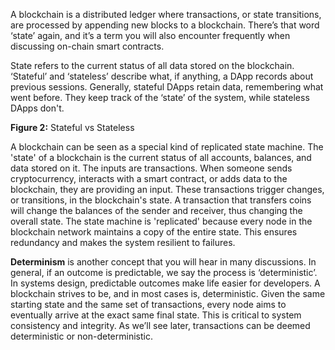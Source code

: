 A blockchain is a distributed ledger where transactions, or state transitions, are processed by appending new blocks to a blockchain. There’s that word ‘state’ again, and it’s a term you will also encounter frequently when discussing on-chain smart contracts. 

State refers to the current status of all data stored on the blockchain. ‘Stateful’ and ‘stateless’ describe what, if anything, a DApp records about previous sessions. Generally, stateful DApps retain data, remembering what went before. They keep track of the ‘state’ of the system, while stateless DApps don't. 

**Figure 2:** Stateful vs Stateless 

A blockchain can be seen as a special kind of replicated state machine. The 'state' of a blockchain is the current status of all accounts, balances, and data stored on it. The inputs are transactions. When someone sends cryptocurrency, interacts with a smart contract, or adds data to the blockchain, they are providing an input. These transactions trigger changes, or transitions, in the blockchain's state. A transaction that transfers coins will change the balances of the sender and receiver, thus changing the overall state. The state machine is 'replicated' because every node in the blockchain network maintains a copy of the entire state. This ensures redundancy and makes the system resilient to failures.

**Determinism** is another concept that you will hear in many discussions. In general, if an outcome is predictable, we say the process is ‘deterministic’. In systems design, predictable outcomes make life easier for developers. A blockchain strives to be, and in most cases is, deterministic. Given the same starting state and the same set of transactions, every node aims to eventually arrive at the exact same final state. This is critical to system consistency and integrity. As we’ll see later, transactions can be deemed deterministic or non-deterministic.

